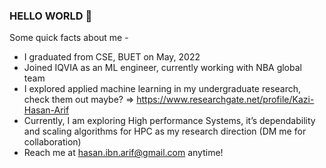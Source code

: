 ### HELLO WORLD 👋

Some quick facts about me - 

- I graduated from CSE, BUET on May, 2022
- Joined IQVIA as an ML engineer, currently working with NBA global team
- I explored applied machine learning in my undergraduate research, check them out maybe? => https://www.researchgate.net/profile/Kazi-Hasan-Arif
- Currently, I am exploring High performance Systems, it’s dependability and scaling algorithms for HPC as my research direction (DM me for collaboration)
- Reach me at  hasan.ibn.arif@gmail.com anytime!




